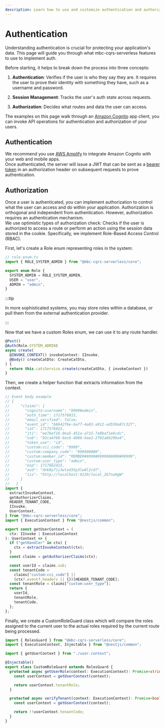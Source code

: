 ```yaml
---
description: Learn how to use and customize authentication and authorization.
---
```


# Authentication

Understanding authentication is crucial for protecting your application's data. This page will guide you through what mbc-cqrs-serverless features to use to implement auth.

Before starting, it helps to break down the process into three concepts:

1. **Authentication**: Verifies if the user is who they say they are. It requires the user to prove their identity with something they have, such as a username and password.

2. **Session Management**: Tracks the user's auth state across requests.

3. **Authorization**: Decides what routes and data the user can access.

The examples on this page walk through an [Amazon Cognito](https://aws.amazon.com/cognito/) app client, you can invoke API operations for authentication and authorization of your users.

## Authentication

We recommend you use [AWS Amplify](https://docs.amplify.aws/nextjs/) to integrate Amazon Cognito with your web and mobile apps. <br/> Once authenticated, the server will issue a JWT that can be sent as a [bearer token](https://datatracker.ietf.org/doc/html/rfc6750) in an authorization header on subsequent requests to prove authentication.

## Authorization

Once a user is authenticated, you can implement authorization to control what the user can access and do within your application. Authorization is orthogonal and independent from authentication. However, authorization requires an authentication mechanism. <br/> We use optimistic types of authorization check: Checks if the user is authorized to access a route or perform an action using the session data stored in the cookie. Specifically, we implement Role-Based Access Control (RBAC).

First, let's create a Role enum representing roles in the system:

```ts
// role.enum.ts
import { ROLE_SYSTEM_ADMIN } from "@mbc-cqrs-serverless/core";

export enum Role {
  SYSTEM_ADMIN = ROLE_SYSTEM_ADMIN,
  USER = "user",
  ADMIN = "admin",
}
```

:::tip

In more sophisticated systems, you may store roles within a database, or pull them from the external authentication provider.

:::

Now that we have a custom Roles enum, we can use it to any route handler.

```ts
@Post()
@Auth(Role.SYSTEM_ADMIN)
async create(
  @INVOKE_CONTEXT() invokeContext: IInvoke,
  @Body() createCatDto: CreateCatDto,
) {
  return this.catsService.create(createCatDto, { invokeContext })
}
```

Then, we create a helper function that extracts information from the context.

```ts
// Event body example
// {
//     "claims": {
//       "cognito:username": "9999#admin",
//       "auth_time": 1717576015,
//       "email_verified": false,
//       "event_id": "b6642f6e-baf7-4a83-a912-ad559a87c327",
//       "iat": 1717576015,
//       "jti": "ee7bef16-0ea5-451a-a715-7e8baf1e6cdc",
//       "sub": "92ca4f68-9ac6-4080-9ae2-2f02a86206a4",
//       "token_use": "id",
//       "custom:cci_code": "9999",
//       "custom:company_code": "999900000",
//       "custom:member_id": "MEMBER#9999#9999000000#99999",
//       "custom:user_type": "admin",
//       "exp": 1717662415,
//       "aud": "dnk8y7ii3wled35p3lw0l2cd7",
//       "iss": "http://localhost:9229/local_2G7noHgW"
//     }
//   }
import {
  extractInvokeContext,
  getAuthorizerClaims,
  HEADER_TENANT_CODE,
  IInvoke,
  UserContext,
} from "@mbc-cqrs-serverless/core";
import { ExecutionContext } from "@nestjs/common";

export const getUserContext = (
  ctx: IInvoke | ExecutionContext
): UserContext => {
  if ("getHandler" in ctx) {
    ctx = extractInvokeContext(ctx);
  }
  const claims = getAuthorizerClaims(ctx);

  const userId = claims.sub;
  const tenantCode =
    claims["custom:cci_code"] ||
    (ctx?.event?.headers || {})[HEADER_TENANT_CODE];
  const tenantRole = claims["custom:user_type"];
  return {
    userId,
    tenantRole,
    tenantCode,
  };
};
```

Finally, we create a CustomRoleGuard class which will compare the roles assigned to the current user to the actual roles required by the current route being processed.

```ts
import { RolesGuard } from "@mbc-cqrs-serverless/core";
import { ExecutionContext, Injectable } from "@nestjs/common";

import { getUserContext } from "./user.context";

@Injectable()
export class CustomRoleGuard extends RolesGuard {
  protected async getUserRole(context: ExecutionContext): Promise<string> {
    const userContext = getUserContext(context);

    return userContext.tenantRole;
  }

  protected async verifyTenant(context: ExecutionContext): Promise<boolean> {
    const userContext = getUserContext(context);

    return !!userContext.tenantCode;
  }
}
```
